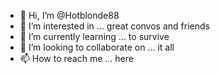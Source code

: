 - 👋 Hi, I’m @Hotblonde88
- 👀 I’m interested in ... great convos and friends 
- 🌱 I’m currently learning ... to survive
- 💞️ I’m looking to collaborate on ... it all
- 📫 How to reach me ... here

<!---
Hotblonde88/Hotblonde88 is a ✨ special ✨ repository because its `README.md` (this file) appears on your GitHub profile.
You can click the Preview link to take a look at your changes.
--->
